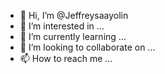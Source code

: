 - 👋 Hi, I’m @Jeffreysaayolin
- 👀 I’m interested in ...
- 🌱 I’m currently learning ...
- 💞️ I’m looking to collaborate on ...
- 📫 How to reach me ...

<!---
Jeffreysaayolin/Jeffreysaayolin is a ✨ special ✨ repository because its `README.md` (this file) appears on your GitHub profile.
You can click the Preview link to take a look at your changes.
--->
